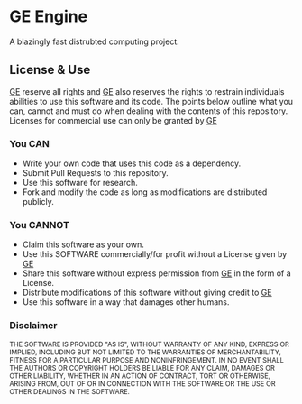 # GE Engine
A blazingly fast distrubted computing project.

## License & Use
[GE](https://github.com/GrandEngineering) reserve all rights and [GE](https://github.com/GrandEngineering) also reserves the rights to restrain individuals abilities to use this software and its code. The points below outline what you can, cannot and must do when dealing with the
contents of this repository. Licenses for commercial use can only be granted by [GE](https://github.com/GrandEngineering)

### You CAN
* Write your own code that uses this code as a dependency.
* Submit Pull Requests to this repository.
* Use this software for research.
* Fork and modify the code as long as modifications are distributed publicly.

### You CANNOT
* Claim this software as your own.
* Use this SOFTWARE commercially/for profit without a License given by [GE](https://github.com/GrandEngineering)
* Share this software without express permission from [GE](https://github.com/GrandEngineering) in the form of a License.
* Distribute modifications of this software without giving credit to [GE](https://github.com/GrandEngineering)
* Use this software in a way that damages other humans.

### Disclaimer
<sub>
THE SOFTWARE IS PROVIDED "AS IS", WITHOUT WARRANTY OF ANY KIND, EXPRESS OR
IMPLIED, INCLUDING BUT NOT LIMITED TO THE WARRANTIES OF MERCHANTABILITY,
FITNESS FOR A PARTICULAR PURPOSE AND NONINFRINGEMENT. IN NO EVENT SHALL THE
AUTHORS OR COPYRIGHT HOLDERS BE LIABLE FOR ANY CLAIM, DAMAGES OR OTHER
LIABILITY, WHETHER IN AN ACTION OF CONTRACT, TORT OR OTHERWISE, ARISING FROM,
OUT OF OR IN CONNECTION WITH THE SOFTWARE OR THE USE OR OTHER DEALINGS IN THE
SOFTWARE.
</sub>
